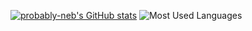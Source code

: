 [![probably-neb's GitHub stats](https://github-readme-stats.vercel.app/api?username=probably-neb&theme=great-gatsby&show_icons=true)](https://github.com/probably-neb/github-readme-stats&theme=great-gatsby&show_icons=true)
![Most Used Languages](https://github-readme-stats.vercel.app/api/top-langs/?username=probably-neb&theme=great-gatsby)
<!--
**probably-neb/probably-neb** is a ✨ _special_ ✨ repository because its `README.md` (this file) appears on your GitHub profile.

Here are some ideas to get you started:

- 🔭 I’m currently working on ...
- 🌱 I’m currently learning ...
- 👯 I’m looking to collaborate on ...
- 🤔 I’m looking for help with ...
- 💬 Ask me about ...
- 📫 How to reach me: ...
- 😄 Pronouns: ...
- ⚡ Fun fact: ...
-->
